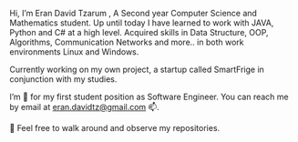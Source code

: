 Hi, I’m Eran David Tzarum ,
A Second year Computer Science and Mathematics student.
Up until today I have learned to work with JAVA, Python and C# at a high level.
Acquired skills in Data Structure, OOP, Algorithms, Communication Networks and more..
in both work environments Linux and Windows.

Currently working on my own project, a startup called SmartFrige in conjunction with my studies.

I’m  👀  for my first student position as Software Engineer.
You can reach me by email at eran.davidtz@gmail.com 📫.

🌱 Feel free to walk around and observe my repositories.
